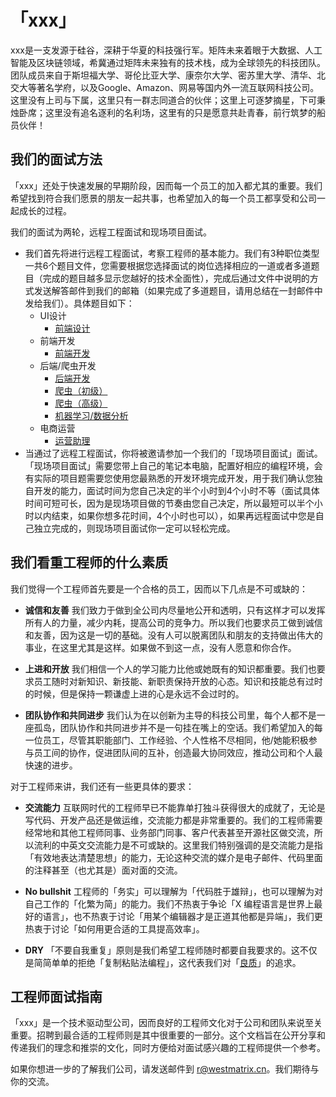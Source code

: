 # 「xxx」

xxx是一支发源于硅谷，深耕于华夏的科技强行军。矩阵未来着眼于大数据、人工智能及区块链领域，希冀通过矩阵未来独有的技术栈，成为全球领先的科技团队。团队成员来自于斯坦福大学、哥伦比亚大学、康奈尔大学、密苏里大学、清华、北交大等著名学府，以及Google、Amazon、网易等国内外一流互联网科技公司。这里没有上司与下属，这里只有一群志同道合的伙伴；这里上可逐梦摘星，下可秉烛卧席；这里没有追名逐利的名利场，这里有的只是愿意共赴青春，前行筑梦的船员伙伴！

## 我们的面试方法

「xxx」还处于快速发展的早期阶段，因而每一个员工的加入都尤其的重要。我们希望找到符合我们愿景的朋友一起共事，也希望加入的每一个员工都享受和公司一起成长的过程。

我们的面试为两轮，远程工程面试和现场项目面试。
* 我们首先将进行远程工程面试，考察工程师的基本能力。我们有3种职位类型一共6个题目文件，您需要根据您选择面试的岗位选择相应的一道或者多道题目（完成的题目越多显示您越好的技术全面性），完成后通过文件中说明的方式发送解答邮件到我们的邮箱（如果完成了多道题目，请用总结在一封邮件中发给我们）。具体题目如下：
  * UI设计
    * [前端设计](https://github.com/crazybean/pre_interview/questions/%E5%89%8D%E7%AB%AF%E8%AE%BE%E8%AE%A1.md)
  * 前端开发
    * [前端开发](https://github.com/crazybean/pre_interview/questions/%E5%89%8D%E7%AB%AF%E5%BC%80%E5%8F%91.md)
  * 后端/爬虫开发
    * [后端开发](https://github.com/crazybean/pre_interview/questions/%E5%90%8E%E7%AB%AF%E5%BC%80%E5%8F%91.md)
    * [爬虫（初级）](https://github.com/crazybean/pre_interview/questions/%E7%88%AC%E8%99%AB%EF%BC%88%E5%88%9D%E7%BA%A7%EF%BC%89.md)
    * [爬虫（高级）](https://github.com/crazybean/pre_interview/questions/%E7%88%AC%E8%99%AB%EF%BC%88%E9%AB%98%E7%BA%A7%EF%BC%89.md)
    * [机器学习/数据分析](https://github.com/crazybean/pre_interview/questions/%E6%9C%BA%E5%99%A8%E5%AD%A6%E4%B9%A0.md)
  * 电商运营
    * [运营助理](https://github.com/crazybean/pre_interview/questions/电商运营.md)
* 当通过了远程工程面试，你将被邀请参加一个我们的「现场项目面试」面试。「现场项目面试」需要您带上自己的笔记本电脑，配置好相应的编程环境，会有实际的项目题需要您使用您最熟悉的开发环境完成开发，用于我们确认您独自开发的能力，面试时间为您自己决定的半个小时到4个小时不等（面试具体时间可短可长，因为是现场项目做的节奏由您自己决定，所以最短可以半个小时以内结束，如果你想多花时间，4个小时也可以），如果再远程面试中您是自己独立完成的，则现场项目面试你一定可以轻松完成。

## 我们看重工程师的什么素质

我们觉得一个工程师首先要是一个合格的员工，因而以下几点是不可或缺的：

- **诚信和友善**
  我们致力于做到全公司内尽量地公开和透明，只有这样才可以发挥所有人的力量，减少内耗，提高公司的竞争力。所以我们也要求员工做到诚信和友善，因为这是一切的基础。没有人可以脱离团队和朋友的支持做出伟大的事业，在这里尤其是这样。如果做不到这一点，没有人愿意和你合作。

- **上进和开放**
  我们相信一个人的学习能力比他或她既有的知识都重要。我们也要求员工随时对新知识、新技能、新职责保持开放的心态。知识和技能总有过时的时候，但是保持一颗谦虚上进的心是永远不会过时的。

- **团队协作和共同进步**
  我们认为在以创新为主导的科技公司里，每个人都不是一座孤岛，团队协作和共同进步并不是一句挂在嘴上的空话。我们希望加入的每一位员工，尽管其职能部门、工作经验、个人性格不尽相同，他/她能积极参与员工间的协作，促进团队间的互补，创造最大协同效应，推动公司和个人最快速的进步。

对于工程师来讲，我们还有一些更具体的要求：

- **交流能力**
  互联网时代的工程师早已不能靠单打独斗获得很大的成就了，无论是写代码、开发产品还是做运维，交流能力都是非常重要的。我们的工程师需要经常地和其他工程师同事、业务部门同事、客户代表甚至开源社区做交流，所以流利的中英文交流能力是不可或缺的。这里我们特别强调的是交流能力是指「有效地表达清楚思想」的能力，无论这种交流的媒介是电子邮件、代码里面的注释甚至（也尤其是）面对面的交流。

- **No bullshit**
  工程师的「务实」可以理解为「代码胜于雄辩」，也可以理解为对自己工作的「化繁为简」的能力。我们不热衷于争论「X 编程语言是世界上最好的语言」，也不热衷于讨论「用某个编辑器才是正道其他都是异端」，我们更热衷于讨论「如何用更合适的工具提高效率」。

- **DRY**
  「不要自我重复」原则是我们希望工程师随时都要自我要求的。这不仅是简简单单的拒绝「复制粘贴法编程」，这代表我们对「[良质](https://en.wikipedia.org/wiki/Pirsig%27s_metaphysics_of_Quality)」的追求。


## 工程师面试指南

「xxx」是一个技术驱动型公司，因而良好的工程师文化对于公司和团队来说至关重要。招聘到最合适的工程师则是其中很重要的一部分。这个文档旨在公开分享和传递我们的理念和推崇的文化，同时方便给对面试感兴趣的工程师提供一个参考。

如果你想进一步的了解我们公司，请发送邮件到 r@westmatrix.cn。我们期待与你的交流。

